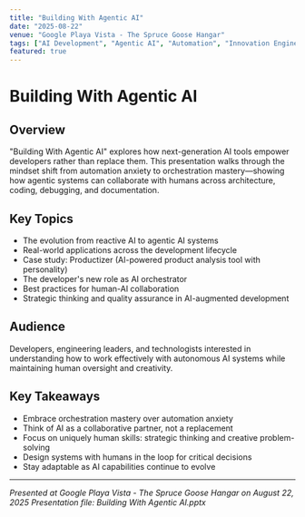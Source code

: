 ```yaml
---
title: "Building With Agentic AI"
date: "2025-08-22"
venue: "Google Playa Vista - The Spruce Goose Hangar"
tags: ["AI Development", "Agentic AI", "Automation", "Innovation Engineering", "Generative AI", "AI Tools", "Software Productivity", "Future of Work", "Coding with AI", "AI Orchestration"]
featured: true
---
```


# Building With Agentic AI

## Overview

"Building With Agentic AI" explores how next-generation AI tools empower developers rather than replace them. This presentation walks through the mindset shift from automation anxiety to orchestration mastery—showing how agentic systems can collaborate with humans across architecture, coding, debugging, and documentation.

## Key Topics

- The evolution from reactive AI to agentic AI systems
- Real-world applications across the development lifecycle
- Case study: Productizer (AI-powered product analysis tool with personality)
- The developer's new role as AI orchestrator
- Best practices for human-AI collaboration
- Strategic thinking and quality assurance in AI-augmented development

## Audience

Developers, engineering leaders, and technologists interested in understanding how to work effectively with autonomous AI systems while maintaining human oversight and creativity.

## Key Takeaways

- Embrace orchestration mastery over automation anxiety
- Think of AI as a collaborative partner, not a replacement
- Focus on uniquely human skills: strategic thinking and creative problem-solving
- Design systems with humans in the loop for critical decisions
- Stay adaptable as AI capabilities continue to evolve

---

*Presented at Google Playa Vista - The Spruce Goose Hangar on August 22, 2025*
*Presentation file: Building With Agentic AI.pptx*
